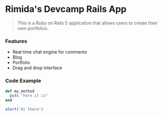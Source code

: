 # Rimida's Devcamp Rails App

> This is a Ruby on Rails 5 application that allows users to create their own portfolios.

### Features

- Real time chat engine for comments
- Blog
- Portfolio
- Drag and drop interface

### Code Example

```ruby
def my_method
  puts "here it is"
end
```

```javascript
alert('Hi there')
```
